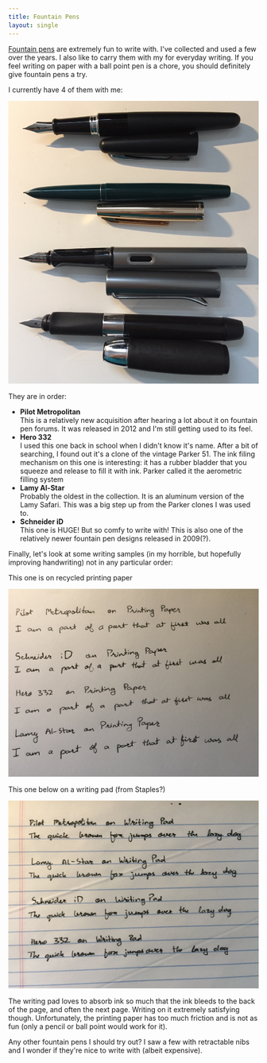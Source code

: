 ```yaml
---
title: Fountain Pens
layout: single
---
```


[Fountain pens](https://en.wikipedia.org/wiki/Fountain_pen) are extremely fun to write with. I've collected and used a few over the years. I also like to carry them with my for everyday writing. If you feel writing on paper with a ball point pen is a chore, you should definitely give fountain pens a try.

I currently have 4 of them with me:

![A photo of my fountain pen collection](/assets/images/pens-open.jpg "A photo of my fountain pen collection")

They are in order:

- **Pilot Metropolitan**  
    This is a relatively new acquisition after hearing a lot about it on fountain pen forums. It was released in 2012 and I'm still getting used to its feel.
- **Hero 332**  
    I used this one back in school when I didn't know it's name. After a bit of searching, I found out it's a clone of the vintage Parker 51. The ink filing mechanism on this one is interesting: it has a rubber bladder that you squeeze and release to fill it with ink. Parker called it the aerometric filling system
- **Lamy Al-Star**  
    Probably the oldest in the collection. It is an aluminum version of the Lamy Safari. This was a big step up from the Parker clones I was used to.
- **Schneider iD**  
    This one is HUGE! But so comfy to write with! This is also one of the relatively newer fountain pen designs released in 2009(?).

Finally, let's look at some writing samples (in my horrible, but hopefully improving handwriting) not in any particular order:

This one is on recycled printing paper

![Fountain pens on printing paper](/assets/images/pens-print-paper.jpg "Fountain pens on printing paper")

This one below on a writing pad (from Staples?)

![Fountain pens on writing pad](/assets/images/pens-writing-pad.jpg "Fountain pens on writing pad")

The writing pad loves to absorb ink so much that the ink bleeds to the back of the page, and often the next page. Writing on it extremely satisfying though. Unfortunately, the printing paper has too much friction and is not as fun (only a pencil or ball point would work for it).

Any other fountain pens I should try out? I saw a few with retractable nibs and I wonder if they're nice to write with (albeit expensive).